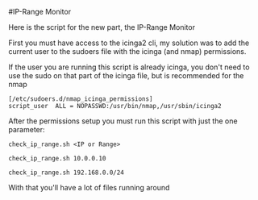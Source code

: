 #IP-Range Monitor

Here is the script for the new part, the IP-Range Monitor

First you must have access to the icinga2 cli, my solution was to add the current user to the sudoers file with the icinga (and nmap) permissions.

If the user you are running this script is already icinga, you don't need to use the sudo on that part of the icinga file, but is recommended for the nmap
```
[/etc/sudoers.d/nmap_icinga_permissions]
script_user  ALL = NOPASSWD:/usr/bin/nmap,/usr/sbin/icinga2
```

After the permissions setup you must run this script with just the one parameter:
```
check_ip_range.sh <IP or Range>

check_ip_range.sh 10.0.0.10

check_ip_range.sh 192.168.0.0/24
```

With that you'll have a lot of files running around
